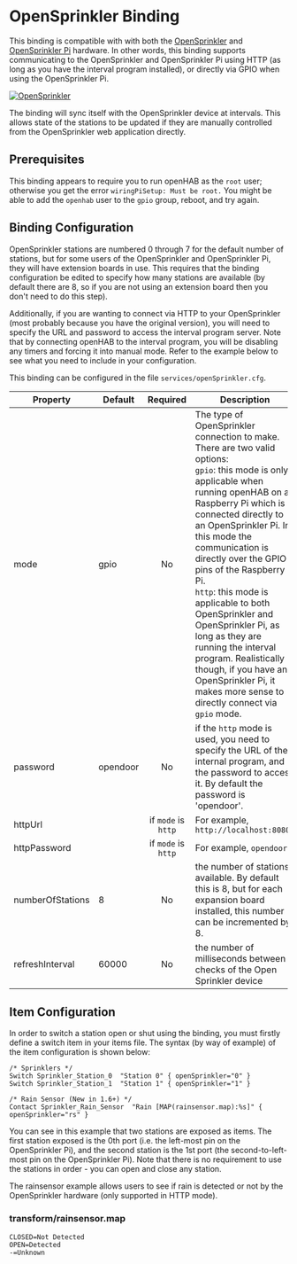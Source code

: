 # OpenSprinkler Binding

This binding is compatible with with both the [OpenSprinkler](http://opensprinkler.com) and [OpenSprinkler Pi](http://pi.opensprinkler.com) hardware. In other words, this binding supports communicating to the OpenSprinkler and OpenSprinkler Pi using HTTP (as long as you have the interval program installed), or directly via GPIO when using the OpenSprinkler Pi.

[![OpenSprinkler](http://img.youtube.com/vi/lT0uxFlwu9s/hqdefault.jpg)](https://www.youtube.com/watch?v=lT0uxFlwu9s)

The binding will sync itself with the OpenSprinkler device at intervals. This allows state of the stations to be updated if they are manually controlled from the OpenSprinkler web application directly.

## Prerequisites

This binding appears to require you to run openHAB as the `root` user; otherwise you get the error `wiringPiSetup: Must be root.`  You might be able to add the `openhab` user to the `gpio` group, reboot, and try again.

## Binding Configuration

OpenSprinkler stations are numbered 0 through 7 for the default number of stations, but for some users of the OpenSprinkler and OpenSprinkler Pi, they will have extension boards in use. This requires that the binding configuration be edited to specify how many stations are available (by default there are 8, so if you are not using an extension board then you don't need to do this step).

Additionally, if you are wanting to connect via HTTP to your OpenSprinkler (most probably because you have the original version), you will need to specify the URL and password to access the interval program server. Note that by connecting openHAB to the interval program, you will be disabling any timers and forcing it into manual mode. Refer to the example below to see what you need to include in your configuration.

This binding can be configured in the file `services/openSprinkler.cfg`.

| Property | Default | Required | Description |
|----------|---------|:--------:|-------------|
| mode     | gpio    |    No    | The type of OpenSprinkler connection to make. There are two valid options:<br/>`gpio`: this mode is only applicable when running openHAB on a Raspberry Pi which is connected directly to an OpenSprinkler Pi. In this mode the communication is directly over the GPIO pins of the Raspberry Pi.<br/>`http`: this mode is applicable to both OpenSprinkler and OpenSprinkler Pi, as long as they are running the interval program. Realistically though, if you have an OpenSprinkler Pi, it makes more sense to directly connect via `gpio` mode. |
| password | opendoor |   No    | if the `http` mode is used, you need to specify the URL of the internal program, and the password to access it. By default the password is 'opendoor'. |
| httpUrl  |          | if `mode` is `http` | For example, `http://localhost:8080/` |
| httpPassword |      | if `mode` is `http` | For example, `opendoor` |
| numberOfStations | 8 |  No    | the number of stations available. By default this is 8, but for each expansion board installed, this number can be incremented by 8. |
| refreshInterval | 60000 | No  | the number of milliseconds between checks of the Open Sprinkler device |


## Item Configuration

In order to switch a station open or shut using the binding, you must firstly define a switch item in your items file. The syntax (by way of example) of the item configuration is shown below:

```
/* Sprinklers */
Switch Sprinkler_Station_0  "Station 0" { openSprinkler="0" }
Switch Sprinkler_Station_1  "Station 1" { openSprinkler="1" }

/* Rain Sensor (New in 1.6+) */
Contact Sprinkler_Rain_Sensor  "Rain [MAP(rainsensor.map):%s]" { openSprinkler="rs" }
```

You can see in this example that two stations are exposed as items. The first station exposed is the 0th port (i.e. the left-most pin on the OpenSprinkler Pi), and the second station is the 1st port (the second-to-left-most pin on the OpenSprinkler Pi). Note that there is no requirement to use the stations in order - you can open and close any station.

The rainsensor example allows users to see if rain is detected or not by the OpenSprinkler hardware (only supported in HTTP mode).

### transform/rainsensor.map

```
CLOSED=Not Detected
OPEN=Detected
-=Unknown
```

